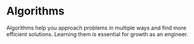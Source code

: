 # Algorithms

Algorithms help you approach problems in multiple ways and find more efficient solutions. Learning them is essential for growth as an engineer.


